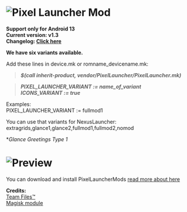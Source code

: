 # ![Pixel Launcher Mod](https://images.pling.com/img/00/00/64/57/06/1915907/bazaart-20220915-120717.jpg)<br/>
**Support only for Android 13**<br/>
**Current version: v1.3**<br/>
**Changelog: [Click here](https://www.pling.com/p/1915907/)**


**We have six variants available.**<br/>

Add these lines in device.mk or romname_devicename.mk:
>**_$(call inherit-product, vendor/PixelLauncher/PixelLauncher.mk)_**

>**_PIXEL_LAUNCHER_VARIANT := name_of_variant_** <br/>
>**_ICONS_VARIANT := true_**<br/>

Examples: <br/> PIXEL_LAUNCHER_VARIANT := fullmod1

You can use that variants for NexusLauncher: extragrids,glance1,glance2,fullmod1,fullmod2,nomod  <br/>


**Glance Greetings Type 1*
# ![Preview](https://graph.org/file/585ec9f42f519a83571f4.jpg)<br/>

You can download and install PixelLauncherMods [read more about here](https://github.com/KieronQuinn/PixelLauncherMods)


**Credits:**<br/>
[Team Files™](https://t.me/modulesrepo)<br/>
[Magisk module](https://t.me/modulesrepo/3166)<br/>
